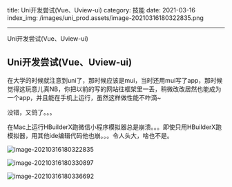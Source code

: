 title: Uni开发尝试(Vue、Uview-ui)
category: 技能
date: 2021-03-16
index_img: /images/uni_prod.assets/image-20210316180322835.png

---

Uni开发尝试(Vue、Uview-ui)

<!--more-->

## Uni开发尝试(Vue、Uview-ui)

在大学的时候就注意到uni了，那时候应该是mui，当时还用mui写了app，那时候觉得这玩意儿真NB，你把以前的写的网站往框架里一丢，稍微改改居然也能成为一个app，并且能在手机上运行，虽然这样做性能不咋滴~

没错，又鸽了。。。

在Mac上运行HBuilderX跑微信小程序模拟器总是崩溃。。。即使只用HBuilderX跑模拟器，用其他ide编辑代码他也崩。。。令人头大，啥也不是。



![image-20210316180322835](/images/uni_prod.assets/image-20210316180322835.png)

![image-20210316180330897](/images/uni_prod.assets/image-20210316180330897.png)

![image-20210316180336692](/images/uni_prod.assets/image-20210316180336692.png)